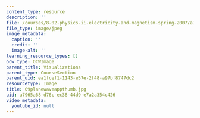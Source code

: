 ```yaml
---
content_type: resource
description: ''
file: /courses/8-02-physics-ii-electricity-and-magnetism-spring-2007/a7965a68d76cec3844d9e7a2a354c426_09planewaveappthumb.jpg
file_type: image/jpeg
image_metadata:
  caption: ''
  credit: ''
  image-alt: ''
learning_resource_types: []
ocw_type: OCWImage
parent_title: Visualizations
parent_type: CourseSection
parent_uid: ea1fcef1-1143-e57e-2f48-a97bf8747dc2
resourcetype: Image
title: 09planewaveappthumb.jpg
uid: a7965a68-d76c-ec38-44d9-e7a2a354c426
video_metadata:
  youtube_id: null
---
```

